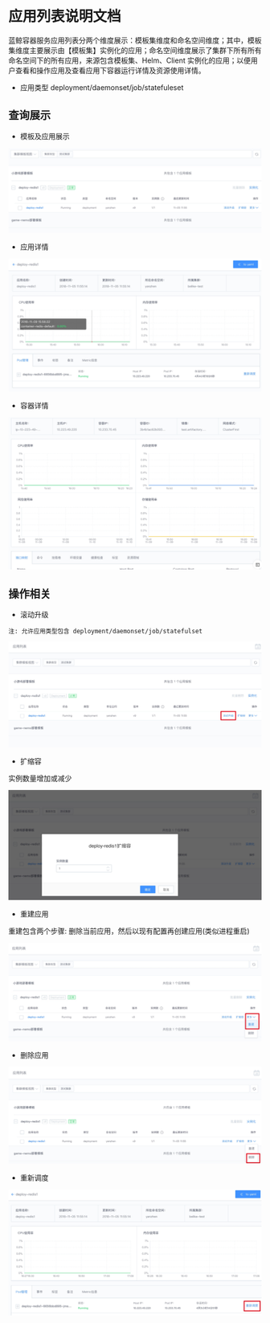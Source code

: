 # 应用列表说明文档

蓝鲸容器服务应用列表分两个维度展示：模板集维度和命名空间维度；其中，模板集维度主要展示由【模板集】实例化的应用；命名空间维度展示了集群下所有所有命名空间下的所有应用，来源包含模板集、Helm、Client 实例化的应用；以便用户查看和操作应用及查看应用下容器运行详情及资源使用详情。

- 应用类型
deployment/daemonset/job/statefuleset

## 查询展示

- 模板及应用展示

![](../../assets/template_instance.jpg)

- 应用详情

![](../../assets/instance_detail.jpg)

- 容器详情

![](../../assets/container_detail.jpg)

## 操作相关
- 滚动升级

`注: 允许应用类型包含 deployment/daemonset/job/statefulset`

![](../../assets/rollingupdate.jpg)

- 扩缩容

实例数量增加或减少

![](../../assets/scale.jpg)

- 重建应用

重建包含两个步骤: 删除当前应用，然后以现有配置再创建应用(类似进程重启)

![](../../assets/recreate.jpg)

- 删除应用

![](../../assets/delete.jpg)

- 重新调度

![](../../assets/reschedule.jpg)
